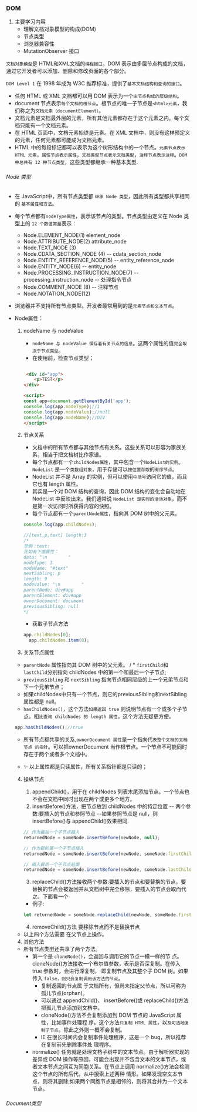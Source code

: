 ### DOM

1. 主要学习内容
    * 理解文档对象模型的构成(DOM)
    * 节点类型
    * 浏览器兼容性
    * MutationObserver 接口

`文档对象模型`是 HTML和XML文档的`编程接口`。DOM 表示由多层节点构成的文档，通过它开发者可以添加、删除和修改页面的各个部分。

`DOM Level 1` 在 1998 年成为 W3C 推荐标准，提供了`基本文档结构和查询的接口`。

* 任何 HTML 或 XML 文档都可以用 DOM 表示为一个`由节点构成的层级结构`。
* document 节点表示`每个文档的根节点`。根节点的唯一子节点是`<html>元素`，我们称之为`文档元素（documentElement）`。
* 文档元素是文档最外层的元素，所有其他元素都存在于这个元素之内。每个文档只能有一个文档元素。
* 在 HTML 页面中，文档元素始终是<html>元素。在 XML 文档中，则没有这样预定义的元素，任何元素都可能成为文档元素。
* HTML 中的每段标记都可以表示为这个树形结构中的一个节点。`元素节点表示 HTML 元素`，`属性节点表示属性`，`文档类型节点表示文档类型`，`注释节点表示注释`。`DOM 中总共有 12 种节点类型`，这些类型都继承一种基本类型.


###### Node 类型
* 在 JavaScript中，所有节点类型都 `继承 Node 类型`，因此所有类型都共享相同的 `基本属性和方法`。
* 每个节点都有`nodeType属性`，表示该节点的类型。节点类型由定义在 Node 类型上的 `12 个数值常量`表示：
    * Node.ELEMENT_NODE(1) element_node
    * Node.ATTRIBUTE_NODE(2) attribute_node
    * Node.TEXT_NODE (3) 
    * Node.CDATA_SECTION_NODE (4) -- cdata_section_node
    * Node.ENTITY_REFERENCE_NODE(5) -- entity_reference_node
    * Node.ENTITY_NODE(6) -- entity_node 
    * Node.PROCESSING_INSTRUCTION_NODE(7)  -- processing_instruction_node -- 处理指令节点
    * Node.COMMENT_NODE (8) -- 注释节点
    * Node.NOTATION_NODE(12)

* 浏览器并不支持所有节点类型。开发者最常用到的是`元素节点和文本节点`。

* Node属性：

    1. nodeName 与 nodeValue
        * `nodeName 与 nodeValue 保存着有关节点的信息`。这两个属性的值`完全取决于节点类型`。
        * 在使用前，检查节点类型；
        ```html
       
         <div id="app">
            <p>TEST</p>
        </div>

        <script>
        const app=document.getElementById('app');
        console.log(app.nodeType);//1
        console.log(app.nodeValue);//null
        console.log(app.nodeName);//DIV
        </script>
        ```

    2. 节点关系
        * 文档中的所有节点都与其他节点有关系。这些关系可以形容为家族关系，相当于把文档树比作家谱。
        * 每个节点都有一个`childNodes属性`，其中包含一个`NodeList的实例`。`NodeList` 是一个`类数组对象`，用于存储可以`按位置存取`的`有序节点`。
        * NodeList 并不是 Array 的实例，但可以使用`中括号`访问它的值，而且它也有 length 属性。
        * 其实是一个对 DOM 结构的查询，因此 DOM 结构的变化会自动地在 NodeList 中反映出来。我们通常说 `NodeList 是实时的活动对象`，而不是第一次访问时所获得内容的快照。
        * 每个节点都有一个`parentNode属性`，指向其 DOM 树中的父元素。

        ```js
        console.log(app.childNodes);
       
        //[text,p,text] length:3 
        /*
        举例：text:
        比如有下面属性：
        data: "\n        "
        nodeType: 3
        nodeName: "#text"
        nextSibling: p
        length: 9
        nodeValue: "\n        "
        parentNode: div#app
        parentElement: div#app
        ownerDocument: document
        previousSibling: null
        */         
        ```

        * 获取子节点方法
        ```js
        app.childNodes[0];
          app.childNodes.item(0);
        ```
    3. 关系节点属性
    * `parentNode` 属性指向其 DOM 树中的父元素。 / * `firstChild`和 `lastChild`分别指向 childNodes 中的第一个和最后一个子节点;
    * `previousSibling` 和 `nextSibling` 指向节点相同层级的上一个兄弟节点和下一个兄弟节点；
    * 如果childNodes中只有一个节点，则它的previousSibling和nextSibling属性都是 null。
    * `hasChildNodes()`，这个方法`如果返回 true` 则说明节点有一个或多个子节点。相`比查询 childNodes 的 length 属性`，这个方法无疑更方便。
    ```js
    app.hasChildNodes();//true
    ```
    * 所有节点都共享的关系,`ownerDocument 属性`是一个指向代`表整个文档的文档节点 的指针`。可以把ownerDocument 当作根节点。一个节点不可能同时存在于两个或者多个文档中。

    * ✨ 以上属性都是只读属性，所有关系指针都是只读的；

    4. 操纵节点
        1. appendChild()，用于在 childNodes 列表末尾添加节点。一个节点也不会在文档中同时出现在两个或更多个地方。
        2. insertBefore()方法，把节点放到 childNodes 中的特定位置 -- 两个参数:要插入的节点和参照节点 --如果参照节点是 null，则 insertBefore()与 appendChild()效果相同.

        ```js
        // 作为最后一个子节点插入
        returnedNode = someNode.insertBefore(newNode, null);

        // 作为新的第一个子节点插入
        returnedNode = someNode.insertBefore(newNode, someNode.firstChild);

        // 插入最后一个子节点前面
        returnedNode = someNode.insertBefore(newNode, someNode.lastChild);
        ```
        3. replaceChild()方法接收两个参数:要插入的节点和要替换的节点。要替换的节点会被返回并从文档树中完全移除，要插入的节点会取而代之。下面看一个
        * 例子:
        ```js
        let returnedNode = someNode.replaceChild(newNode, someNode.firstChild);
        ```
        4. removeChild()方法 要移除节点而不是替换节点
    * 以上四个方法需要 在父节点上操作。


    4. 其他方法
    * 所有节点类型还共享了两个方法。 
        * 第一个是 `cloneNode()`，会返回与调用它的节点一模一样的节 点。cloneNode()方法接收一个布尔值参数，表示是否深复制。在传入 true 参数时，会进行深复制， 即复制节点及其整个子 DOM 树。如果传入 `false，则只会复制调用该方法的节点`。
            * 复制返回的节点属 于文档所有，但尚未指定父节点，所以可称为孤儿节点(orphan)。
            * 可以通过 appendChild()、 insertBefore()或 replaceChild()方法把孤儿节点添加到文档中。
            * cloneNode()方法不会复制添加到 DOM 节点的 JavaScript 属性，比如事件处理程 序。这个方法`只复制 HTML 属性`，以`及可选地复制子节点`。除此之外则一概不会复制。
            * IE 在很长时间内会复制事件处理程序，这是一个 bug，所以推荐在复制前先删除事件处 理程序。
        * normalize()
        任务就是处理文档子树中的文本节点。由于解析器实现的差异或 DOM 操作等原因，可能会出现并不包含文本的文本节点，或者文本节点之间互为同胞关系。在节点上调用 normalize()方法会检测这个节点的所有后代，从中搜索上述两种 情形。如果发现空文本节点，则将其删除;如果两个同胞节点是相邻的，则将其合并为一个文本节点。



###### Document类型